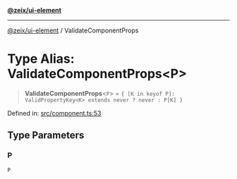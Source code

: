 [**@zeix/ui-element**](../README.md)

***

[@zeix/ui-element](../globals.md) / ValidateComponentProps

# Type Alias: ValidateComponentProps\<P\>

> **ValidateComponentProps**\<`P`\> = `{ [K in keyof P]: ValidPropertyKey<K> extends never ? never : P[K] }`

Defined in: [src/component.ts:53](https://github.com/zeixcom/ui-element/blob/a2e3a5bb1b7ab9e964c80c41c9edbb895cf2ce79/src/component.ts#L53)

## Type Parameters

### P

`P`
